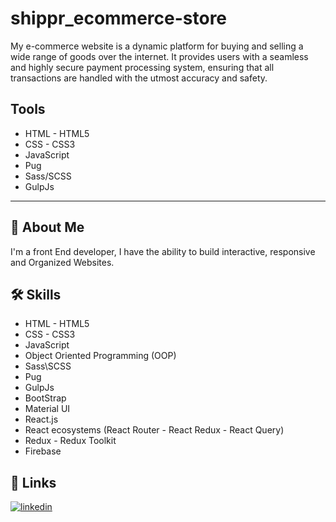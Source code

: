 # shippr_ecommerce-store

My e-commerce website is a dynamic platform for buying and selling a wide range of goods over the internet. It provides users with a seamless and highly secure payment processing system, ensuring that all transactions are handled with the utmost accuracy and safety.

## Tools

- HTML - HTML5
- CSS - CSS3
- JavaScript
- Pug
- Sass/SCSS
- GulpJs

---

## 🚀 About Me

I'm a front End developer, I have the ability to build interactive, responsive and Organized Websites.

## 🛠 Skills

- HTML - HTML5
- CSS - CSS3
- JavaScript
- Object Oriented Programming (OOP)
- Sass\SCSS
- Pug
- GulpJs
- BootStrap
- Material UI
- React.js
- React ecosystems (React Router - React Redux - React Query)
- Redux - Redux Toolkit
- Firebase

## 🔗 Links

[![linkedin](https://img.shields.io/badge/linkedin-0A66C2?style=for-the-badge&logo=linkedin&logoColor=white)](https://www.linkedin.com/in/abdulrahmanismael/)
